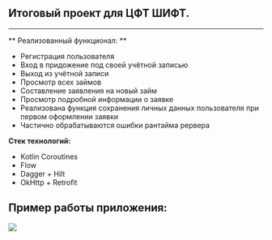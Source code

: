 ## Итоговый проект для ЦФТ ШИФТ.
***
** Реализованный функционал: **
- Регистрация пользователя
- Вход в придожение под своей учётной записью
- Выход из учётной записи
- Просмотр всех займов
- Составление заявления на новый займ
- Просмотр подробной информации о заявке
- Реализована функция сохранения личных данных пользователя при первом оформлении заявки
- Частично обрабатываются ошибки рантайма рервера

**Стек технологий:**
- Kotlin Coroutines
- Flow
- Dagger + Hilt
- OkHttp + Retrofit

## Пример работы приложения:
![](gif_for_readme.gif)
